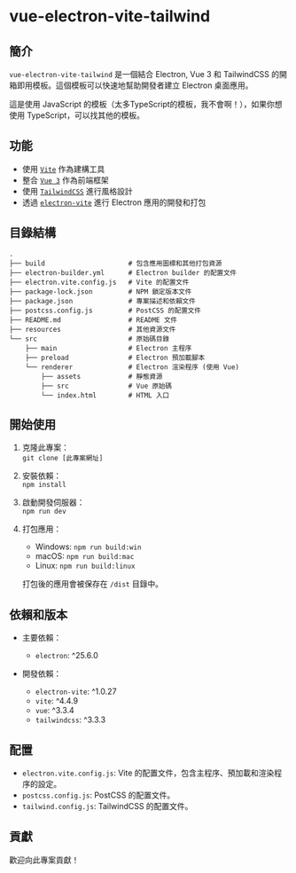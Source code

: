 
# vue-electron-vite-tailwind

## 簡介

`vue-electron-vite-tailwind` 是一個結合 Electron, Vue 3 和 TailwindCSS 的開箱即用模板。這個模板可以快速地幫助開發者建立 Electron 桌面應用。

這是使用 JavaScript 的模板（太多TypeScript的模板，我不會啊！），如果你想使用 TypeScript，可以找其他的模板。

## 功能

- 使用 [`Vite`](https://vitejs.dev/) 作為建構工具
- 整合 [`Vue 3`](https://vuejs.org/) 作為前端框架
- 使用 [`TailwindCSS`](https://tailwindcss.com/) 進行風格設計
- 透過 [`electron-vite`](https://electron-vite.org/) 進行 Electron 應用的開發和打包

## 目錄結構

```
.
├── build                     # 包含應用圖標和其他打包資源
├── electron-builder.yml      # Electron builder 的配置文件
├── electron.vite.config.js   # Vite 的配置文件
├── package-lock.json         # NPM 鎖定版本文件
├── package.json              # 專案描述和依賴文件
├── postcss.config.js         # PostCSS 的配置文件
├── README.md                 # README 文件
├── resources                 # 其他資源文件
└── src                       # 原始碼目錄
    ├── main                  # Electron 主程序
    ├── preload               # Electron 預加載腳本
    └── renderer              # Electron 渲染程序 (使用 Vue)
        ├── assets            # 靜態資源
        ├── src               # Vue 原始碼
        └── index.html        # HTML 入口
```

## 開始使用

1. 克隆此專案：  
   `git clone [此專案網址]`

2. 安裝依賴：  
   `npm install`

3. 啟動開發伺服器：  
   `npm run dev`

4. 打包應用：  
   - Windows: `npm run build:win`
   - macOS: `npm run build:mac`
   - Linux: `npm run build:linux`

   打包後的應用會被保存在 `/dist` 目錄中。

## 依賴和版本

- 主要依賴：
  - `electron`: ^25.6.0

- 開發依賴：
  - `electron-vite`: ^1.0.27
  - `vite`: ^4.4.9
  - `vue`: ^3.3.4
  - `tailwindcss`: ^3.3.3

## 配置

- `electron.vite.config.js`: Vite 的配置文件，包含主程序、預加載和渲染程序的設定。
- `postcss.config.js`: PostCSS 的配置文件。
- `tailwind.config.js`: TailwindCSS 的配置文件。

## 貢獻

歡迎向此專案貢獻！